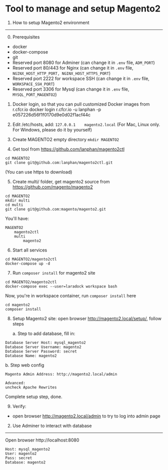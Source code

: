 Tool to manage and setup Magento2
=================================

1. How to setup Magento2 environment
------------------------------------

0. Prerequisites
+ docker
+ docker-compose
+ git
+ Reserved port 8080 for Adminer (can change it in ```.env``` file, ```ADM_PORT```)
+ Reserved port 80/443 for Nginx (can change it in ```.env``` file, ```NGINX_HOST_HTTP_PORT, NGINX_HOST_HTTPS_PORT```)
+ Reserved port 2222 for workspace SSH (can change it in ```.env``` file, ```WORKSPACE_SSH_PORT```)
+ Reserved port 3306 for Mysql (can change it in ```.env``` file, ```MYSQL_PORT_MAGENTO2```)

1. Docker login, so that you can pull customized Docker images from r.cfcr.io
docker login r.cfcr.io -u lanphan -p e057226d56f1f0170d9e0d02f1acf44c

2. Edit /etc/hosts, add:
   ```127.0.0.1    magento2.local```
(For Mac, Linux only. For Windows, please do it by yourself)

3. Create MAGENTO2 empty directory
```mkdir MAGENTO2```

4. Get tool from https://github.com/lanphan/magento2ctl
```
cd MAGENTO2
git clone git@github.com:lanphan/magento2ctl.git
```
(You can use https to download)

5. Create multi/ folder, get magento2 source from https://github.com/magento/magento2
```
cd MAGENTO2
mkdir multi
cd multi
git clone git@github.com:magento/magento2.git
```

You'll have:
```
MAGENTO2
    magento2ctl
    multi
        magento2
```

6. Start all services
```
cd MAGENTO2/magento2ctl
docker-compose up -d
```

7. Run ```composer install``` for magento2 site
```
cd MAGENTO2/magento2ctl
docker-compose exec --user=laradock workspace bash
```

Now, you're in workspace container, run ```composer install``` here
```
cd magento2
composer install
```

8. Setup Magento2 site: open browser http://magento2.local/setup/, follow steps

   a. Step to add database, fill in:
```
Database Server Host: mysql_magento2
Database Server Username: magento2
Database Server Password: secret
Database Name: magento2
```

   b. Step web config
```
Magento Admin Address: http://magento2.local/admin

Advanced:
uncheck Apache Rewrites
```
Complete setup step, done.

9. Verify:
  + open browser http://magento2.local/admin to try to log into admin page

2. Use Adminer to interact with database
------------------------------------
Open browser http://localhost:8080

```
Host: mysql_magento2
User: magento2
Pass: secret
Database: magento2
```
